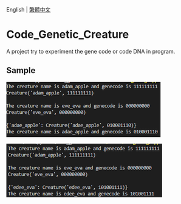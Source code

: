 English | [繁體中文](README_TCH.md)
# Code_Genetic_Creature
A project try to experiment the gene code or code DNA in program.

## Sample
![sample0](prototype/image/code_gene_sample0.png)

![sample1](prototype/image/code_gene_sample1.png)
